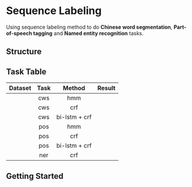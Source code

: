 # Sequence Labeling

Using sequence labeling method to do **Chinese word segmentation**, **Part-of-speech tagging** and **Named entity recognition** tasks.

## Structure

## Task Table

| Dataset | Task  | Method | Result |
| :---: | :---: | :----: | :----: |
|       | cws   | hmm    | |
|       | cws   | crf    | |
|       | cws   | bi-lstm + crf| |
|       | pos   | hmm    | |
|       | pos   | crf | |
|       | pos   | bi-lstm + crf | |
|       | ner   | crf | |

## Getting Started

